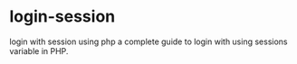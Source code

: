 # login-session
login with session using php
a complete guide to login with using sessions variable in PHP.
